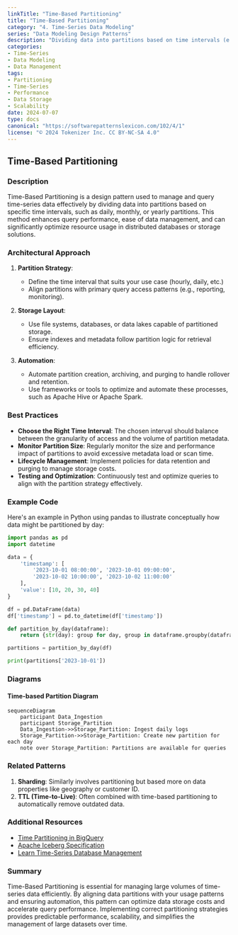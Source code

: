 ```yaml
---
linkTitle: "Time-Based Partitioning"
title: "Time-Based Partitioning"
category: "4. Time-Series Data Modeling"
series: "Data Modeling Design Patterns"
description: "Dividing data into partitions based on time intervals (e.g., daily, monthly, yearly) to improve query performance and data management."
categories:
- Time-Series
- Data Modeling
- Data Management
tags:
- Partitioning
- Time-Series
- Performance
- Data Storage
- Scalability
date: 2024-07-07
type: docs
canonical: "https://softwarepatternslexicon.com/102/4/1"
license: "© 2024 Tokenizer Inc. CC BY-NC-SA 4.0"
---
```


## Time-Based Partitioning

### Description

Time-Based Partitioning is a design pattern used to manage and query time-series data effectively by dividing data into partitions based on specific time intervals, such as daily, monthly, or yearly partitions. This method enhances query performance, ease of data management, and can significantly optimize resource usage in distributed databases or storage solutions.

### Architectural Approach

1. **Partition Strategy**:
   - Define the time interval that suits your use case (hourly, daily, etc.)
   - Align partitions with primary query access patterns (e.g., reporting, monitoring).
   
2. **Storage Layout**:
   - Use file systems, databases, or data lakes capable of partitioned storage.
   - Ensure indexes and metadata follow partition logic for retrieval efficiency.

3. **Automation**:
   - Automate partition creation, archiving, and purging to handle rollover and retention.
   - Use frameworks or tools to optimize and automate these processes, such as Apache Hive or Apache Spark.

### Best Practices

- **Choose the Right Time Interval**: The chosen interval should balance between the granularity of access and the volume of partition metadata.
- **Monitor Partition Size**: Regularly monitor the size and performance impact of partitions to avoid excessive metadata load or scan time.
- **Lifecycle Management**: Implement policies for data retention and purging to manage storage costs.
- **Testing and Optimization**: Continuously test and optimize queries to align with the partition strategy effectively.

### Example Code

Here's an example in Python using pandas to illustrate conceptually how data might be partitioned by day:

```python
import pandas as pd
import datetime

data = {
    'timestamp': [
        '2023-10-01 08:00:00', '2023-10-01 09:00:00',
        '2023-10-02 10:00:00', '2023-10-02 11:00:00'
    ],
    'value': [10, 20, 30, 40]
}

df = pd.DataFrame(data)
df['timestamp'] = pd.to_datetime(df['timestamp'])

def partition_by_day(dataframe):
    return {str(day): group for day, group in dataframe.groupby(dataframe['timestamp'].dt.date)}

partitions = partition_by_day(df)

print(partitions['2023-10-01'])
```

### Diagrams

#### Time-based Partition Diagram
```mermaid
sequenceDiagram
    participant Data_Ingestion
    participant Storage_Partition
    Data_Ingestion->>Storage_Partition: Ingest daily logs
    Storage_Partition->>Storage_Partition: Create new partition for each day
    note over Storage_Partition: Partitions are available for queries
```

### Related Patterns

1. **Sharding**: Similarly involves partitioning but based more on data properties like geography or customer ID.
2. **TTL (Time-to-Live)**: Often combined with time-based partitioning to automatically remove outdated data.

### Additional Resources

- [Time Partitioning in BigQuery](https://cloud.google.com/bigquery/docs/partitioned-tables)
- [Apache Iceberg Specification](https://iceberg.apache.org/spec/)
- [Learn Time-Series Database Management](https://www.tdwi.org/pages/topics/time-series-databases.aspx)

### Summary

Time-Based Partitioning is essential for managing large volumes of time-series data efficiently. By aligning data partitions with your usage patterns and ensuring automation, this pattern can optimize data storage costs and accelerate query performance. Implementing correct partitioning strategies provides predictable performance, scalability, and simplifies the management of large datasets over time.
